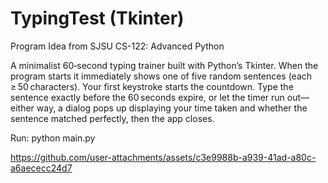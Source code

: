 # TypingTest (Tkinter)

Program Idea from SJSU CS-122: Advanced Python

A minimalist 60‑second typing trainer built with Python’s Tkinter. When the program starts it immediately shows one of five random sentences (each ≥ 50 characters). Your first keystroke starts the countdown. Type the sentence exactly before the 60 seconds expire, or let the timer run out—either way, a dialog pops up displaying your time taken and whether the sentence matched perfectly, then the app closes.

Run: python main.py 



https://github.com/user-attachments/assets/c3e9988b-a939-41ad-a80c-a6aececc24d7

